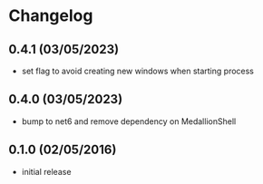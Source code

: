 # Changelog

## 0.4.1 (03/05/2023)

- set flag to avoid creating new windows when starting process

## 0.4.0 (03/05/2023)

- bump to net6 and remove dependency on MedallionShell

## 0.1.0 (02/05/2016)

- initial release
